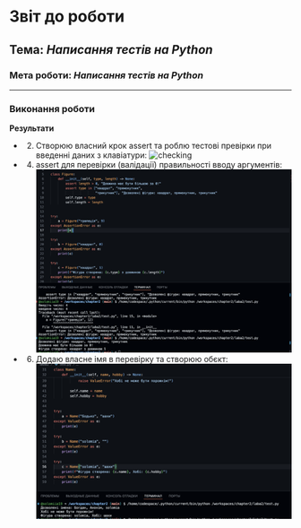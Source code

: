 # Звіт до роботи

## Тема: _Написання тестів на Python_

### Мета роботи: _Написання тестів на Python_

---

### Виконання роботи

**Результати**

- 2. Створюю власний крок assert та роблю тестові превірки при введенні даних з клавіатури:
     ![checking](/photo/2.png)
- 4.  assert для перевірки (валідації) правильності вводу аргументів:
      ![code](photo/3-4.png)
- 6.  Додаю власне імя в перевірку та створюю обєкт:
      ![code](photo/6.png)

